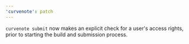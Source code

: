 ```yaml
---
'curvenote': patch
---
```


`curvenote submit` now makes an explicit check for a user's access rights, prior to starting the build and submission process.
